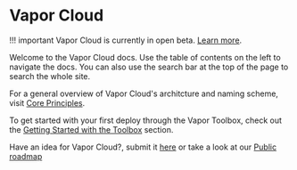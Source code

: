 # Vapor Cloud

!!! important
	Vapor Cloud is currently in open beta. [Learn more](beta.md).

Welcome to the Vapor Cloud docs. Use the table of contents on the left to navigate the docs. You can also use the search bar at the top of the page to search the whole site.

For a general overview of Vapor Cloud's architcture and naming scheme, visit [Core Principles](architecture/core-principles.md).

To get started with your first deploy through the Vapor Toolbox, check out the [Getting Started with the Toolbox](toolbox/getting-started.md) section.

Have an idea for Vapor Cloud?, submit it [here](https://ideas.vapor.cloud) or take a look at our [Public roadmap](https://trello.com/b/YZEX66FS/vapor-cloud-public-roadmap)
